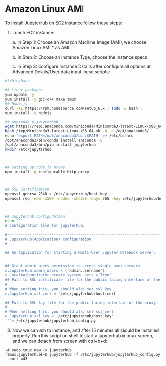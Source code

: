 # Amazon Linux AMI
To install Jupyterhub on EC2 instance follow these steps:
1. Lunch EC2 instance:

    a. In Step 1: Choose an Amazon Machine Image (AMI), we choose Amazon Linux AMI * as AMI.
    
    b. In Step 2: Choose an Instance Type, choose the instance specs
    
    c. In Step 3: Configure Instance Details after configure all options at Advanced Details/User data input these scripts:

```bash
#!/bin/bash

## Linux packages
yum update -y
yum install -y gcc-c++ make tmux
## Node.js
curl -sL https://rpm.nodesource.com/setup_6.x | sudo -E bash -
yum install -y nodejs

## Anaconda & jupyterhub
wget https://repo.anaconda.com/miniconda/Miniconda3-latest-Linux-x86_64.sh -P /tmp
bash /tmp/Miniconda3-latest-Linux-x86_64.sh -b -p /opt/anaconda3/
echo 'export PATH=/opt/anaconda3/bin:$PATH' >> /etc/bashrc
/opt/anaconda3/bin/conda install anaconda -y
/opt/anaconda3/bin/pip install jupyterhub
mkdir /etc/jupyterhub



## Setting up node.js proxy
npm install -g configurable-http-proxy



## SSL Certification
openssl genrsa 2048 > /etc/jupyterhub/host.key
openssl req -new -x509 -nodes -sha256 -days 365 -key /etc/jupyterhub/host.key -out /etc/jupyterhub/host.cert



## Jupyterhub configuration
echo '''
# Configuration file for jupyterhub.

#------------------------------------------------------------------------------
# JupyterHub(Application) configuration
#------------------------------------------------------------------------------

## An Application for starting a Multi-User Jupyter Notebook server.


## Grant admin users permission to access single-user servers.
c.JupyterHub.admin_users = {'admin.username'}
c.LocalAuthenticator.create_system_users = True"
## Path to SSL certificate file for the public facing interface of the proxy
#
# When setting this, you should also set ssl_key
c.JupyterHub.ssl_cert = '/etc/jupyterhub/host.cert'

## Path to SSL key file for the public facing interface of the proxy
#
# When setting this, you should also set ssl_cert
c.JupyterHub.ssl_key = '/etc/jupyterhub/host.key'
'''> /etc/jupyterhub/jupyterhub_config.py
```

3. Now we can ssh to instance, and after 15 minutes all should be installed properly. Run this script on shell to start a jupyterhub in tmux screen, and we can detach from screen with ctrl+b+d:

```shell
~# sudo tmux new -s jupyterhub
[tmux:jupyterhub]~$ jupyterhub -f /etc/jupyterhub/jupyterhub_config.py --port 443
```
